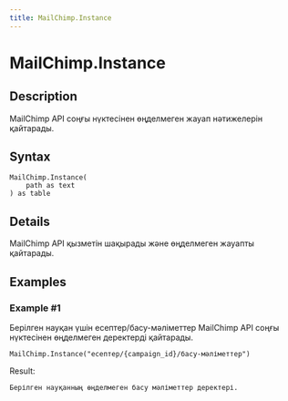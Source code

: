 ```yaml
---
title: MailChimp.Instance
---
```


# MailChimp.Instance


## Description

MailChimp API соңғы нүктесінен өңделмеген жауап нәтижелерін қайтарады.


## Syntax

```powerquery
MailChimp.Instance(
    path as text
) as table
```


## Details

MailChimp API қызметін шақырады және өңделмеген жауапты қайтарады.


## Examples

### Example #1 
Берілген науқан үшін есептер/басу-мәліметтер MailChimp API соңғы нүктесінен өңделмеген деректерді қайтарады.
```powerquery
MailChimp.Instance("есептер/{campaign_id}/басу-мәліметтер")
```

Result: 
```powerquery
Берілген науқанның өңделмеген басу мәліметтер деректері.
```




